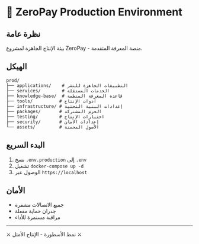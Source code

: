 # 🚀 ZeroPay Production Environment

## نظرة عامة
بيئة الإنتاج الجاهزة لمشروع ZeroPay - منصة المعرفة المتقدمة.

## الهيكل
```
prod/
├── applications/    # التطبيقات الجاهزة للنشر
├── services/        # الخدمات المستقلة
├── knowledge-base/  # قاعدة المعرفة المنظمة
├── tools/          # أدوات الإنتاج
├── infrastructure/ # إعدادات البنية التحتية
├── packages/       # الحزم المشتركة
├── testing/        # اختبارات الإنتاج
├── security/       # إعدادات الأمان
└── assets/         # الأصول المحسنة
```

## البدء السريع
1. نسخ `.env.production` إلى `.env`
2. تشغيل `docker-compose up -d`
3. الوصول عبر `https://localhost`

## الأمان
- جميع الاتصالات مشفرة
- جدران حماية مفعلة
- مراقبة مستمرة للأداء

---
⚔️ نمط الأسطورة - الإنتاج الأمثل ⚔️
